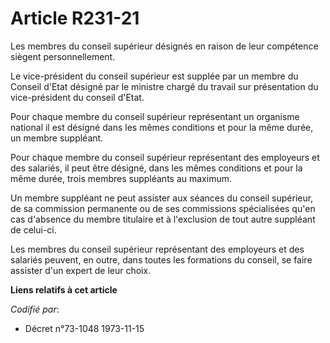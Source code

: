 # Article R231-21

Les membres du conseil supérieur désignés en raison de leur compétence siègent personnellement.

Le vice-président du conseil supérieur est supplée par un membre du Conseil d'Etat désigné par le ministre chargé du travail
sur présentation du vice-président du conseil d'Etat.

Pour chaque membre du conseil supérieur représentant un organisme national il est désigné dans les mêmes conditions et pour
la même durée, un membre suppléant.

Pour chaque membre du conseil supérieur représentant des employeurs et des salariés, il peut être désigné, dans les mêmes
conditions et pour la même durée, trois membres suppléants au maximum.

Un membre suppléant ne peut assister aux séances du conseil supérieur, de sa commission permanente ou de ses commissions
spécialisées qu'en cas d'absence du membre titulaire et à l'exclusion de tout autre suppléant de celui-ci.

Les membres du conseil supérieur représentant des employeurs et des salariés peuvent, en outre, dans toutes les formations du
conseil, se faire assister d'un expert de leur choix.

**Liens relatifs à cet article**

_Codifié par_:

  - Décret n°73-1048 1973-11-15
